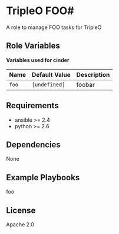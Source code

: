 # TripleO FOO#

A role to manage FOO tasks for TripleO

## Role Variables ##

**Variables used for cinder**

| Name              | Default Value       | Description          |
|-------------------|---------------------|----------------------|
| `foo` | `[undefined]` | foobar |


## Requirements ##

 - ansible >= 2.4
 - python >= 2.6

## Dependencies ##

None

## Example Playbooks ##

foo

## License ##

Apache 2.0
